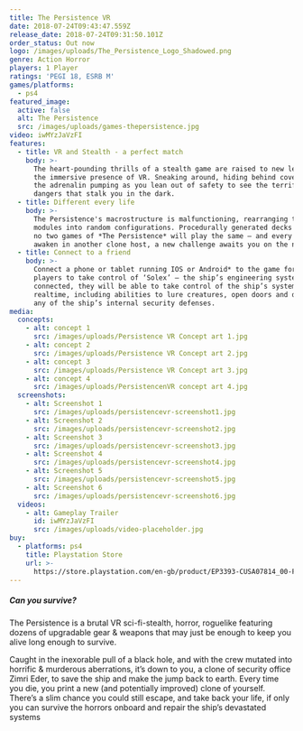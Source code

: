 ```yaml
---
title: The Persistence VR
date: 2018-07-24T09:43:47.559Z
release_date: 2018-07-24T09:31:50.101Z
order_status: Out now
logo: /images/uploads/The_Persistence_Logo_Shadowed.png
genre: Action Horror
players: 1 Player
ratings: 'PEGI 18, ESRB M'
games/platforms:
  - ps4
featured_image:
  active: false
  alt: The Persistence
  src: /images/uploads/games-thepersistence.jpg
video: iwMYzJaVzFI
features:
  - title: VR and Stealth - a perfect match
    body: >-
      The heart-pounding thrills of a stealth game are raised to new levels by
      the immersive presence of VR. Sneaking around, hiding behind cover – feel
      the adrenalin pumping as you lean out of safety to see the terrifying
      dangers that stalk you in the dark.
  - title: Different every life
    body: >-
      The Persistence's macrostructure is malfunctioning, rearranging the deck
      modules into random configurations. Procedurally generated decks mean that
      no two games of *The Persistence* will play the same – and every time you
      awaken in another clone host, a new challenge awaits you on the next deck.
  - title: Connect to a friend
    body: >-
      Connect a phone or tablet running IOS or Android* to the game for up to 2
      players to take control of ‘Solex’ – the ship’s engineering system. Once
      connected, they will be able to take control of the ship’s systems in
      realtime, including abilities to lure creatures, open doors and disable
      any of the ship’s internal security defenses.
media:
  concepts:
    - alt: concept 1
      src: /images/uploads/Persistence VR Concept art 1.jpg
    - alt: concept 2
      src: /images/uploads/Persistence VR Concept art 2.jpg
    - alt: concept 3
      src: /images/uploads/Persistence VR Concept art 3.jpg
    - alt: concept 4
      src: /images/uploads/PersistencenVR concept art 4.jpg
  screenshots:
    - alt: Screenshot 1
      src: /images/uploads/persistencevr-screenshot1.jpg
    - alt: Screenshot 2
      src: /images/uploads/persistencevr-screenshot2.jpg
    - alt: Screenshot 3
      src: /images/uploads/persistencevr-screenshot3.jpg
    - alt: Screenshot 4
      src: /images/uploads/persistencevr-screenshot4.jpg
    - alt: Screenshot 5
      src: /images/uploads/persistencevr-screenshot5.jpg
    - alt: Screenshot 6
      src: /images/uploads/persistencevr-screenshot6.jpg
  videos:
    - alt: Gameplay Trailer
      id: iwMYzJaVzFI
      src: /images/uploads/video-placeholder.jpg
buy:
  - platforms: ps4
    title: Playstation Store
    url: >-
      https://store.playstation.com/en-gb/product/EP3393-CUSA07814_00-FRONTIER25202048?smcid=pdc%3Agb-en%3Aweb-pdc-games-the-persistence-ps4%3Aleadproductinfo-buy-on-playstation-store%3Athe-persistence%3AEP3393-CUSA07814_00-FRONTIER25202048
---
```

##### Can you survive?

The Persistence is a brutal VR sci-fi-stealth, horror, roguelike featuring dozens of upgradable gear & weapons that may just be enough to keep you alive long enough to survive.

Caught in the inexorable pull of a black hole, and with the crew mutated into horrific & murderous aberrations, it’s down to you, a clone of security office Zimri Eder, to save the ship and make the jump back to earth. Every time you die, you print a new (and potentially improved) clone of yourself. There’s a slim chance you could still escape, and take back your life, if only you can survive the horrors onboard and repair the ship’s devastated systems
